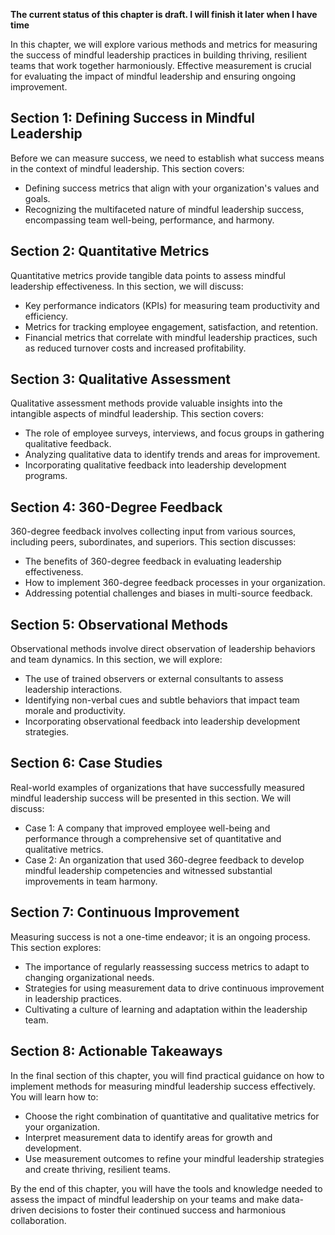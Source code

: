 **The current status of this chapter is draft. I will finish it later when I have time**

In this chapter, we will explore various methods and metrics for measuring the success of mindful leadership practices in building thriving, resilient teams that work together harmoniously. Effective measurement is crucial for evaluating the impact of mindful leadership and ensuring ongoing improvement.

Section 1: Defining Success in Mindful Leadership
-------------------------------------------------

Before we can measure success, we need to establish what success means in the context of mindful leadership. This section covers:

* Defining success metrics that align with your organization's values and goals.
* Recognizing the multifaceted nature of mindful leadership success, encompassing team well-being, performance, and harmony.

Section 2: Quantitative Metrics
-------------------------------

Quantitative metrics provide tangible data points to assess mindful leadership effectiveness. In this section, we will discuss:

* Key performance indicators (KPIs) for measuring team productivity and efficiency.
* Metrics for tracking employee engagement, satisfaction, and retention.
* Financial metrics that correlate with mindful leadership practices, such as reduced turnover costs and increased profitability.

Section 3: Qualitative Assessment
---------------------------------

Qualitative assessment methods provide valuable insights into the intangible aspects of mindful leadership. This section covers:

* The role of employee surveys, interviews, and focus groups in gathering qualitative feedback.
* Analyzing qualitative data to identify trends and areas for improvement.
* Incorporating qualitative feedback into leadership development programs.

Section 4: 360-Degree Feedback
------------------------------

360-degree feedback involves collecting input from various sources, including peers, subordinates, and superiors. This section discusses:

* The benefits of 360-degree feedback in evaluating leadership effectiveness.
* How to implement 360-degree feedback processes in your organization.
* Addressing potential challenges and biases in multi-source feedback.

Section 5: Observational Methods
--------------------------------

Observational methods involve direct observation of leadership behaviors and team dynamics. In this section, we will explore:

* The use of trained observers or external consultants to assess leadership interactions.
* Identifying non-verbal cues and subtle behaviors that impact team morale and productivity.
* Incorporating observational feedback into leadership development strategies.

Section 6: Case Studies
-----------------------

Real-world examples of organizations that have successfully measured mindful leadership success will be presented in this section. We will discuss:

* Case 1: A company that improved employee well-being and performance through a comprehensive set of quantitative and qualitative metrics.
* Case 2: An organization that used 360-degree feedback to develop mindful leadership competencies and witnessed substantial improvements in team harmony.

Section 7: Continuous Improvement
---------------------------------

Measuring success is not a one-time endeavor; it is an ongoing process. This section explores:

* The importance of regularly reassessing success metrics to adapt to changing organizational needs.
* Strategies for using measurement data to drive continuous improvement in leadership practices.
* Cultivating a culture of learning and adaptation within the leadership team.

Section 8: Actionable Takeaways
-------------------------------

In the final section of this chapter, you will find practical guidance on how to implement methods for measuring mindful leadership success effectively. You will learn how to:

* Choose the right combination of quantitative and qualitative metrics for your organization.
* Interpret measurement data to identify areas for growth and development.
* Use measurement outcomes to refine your mindful leadership strategies and create thriving, resilient teams.

By the end of this chapter, you will have the tools and knowledge needed to assess the impact of mindful leadership on your teams and make data-driven decisions to foster their continued success and harmonious collaboration.
